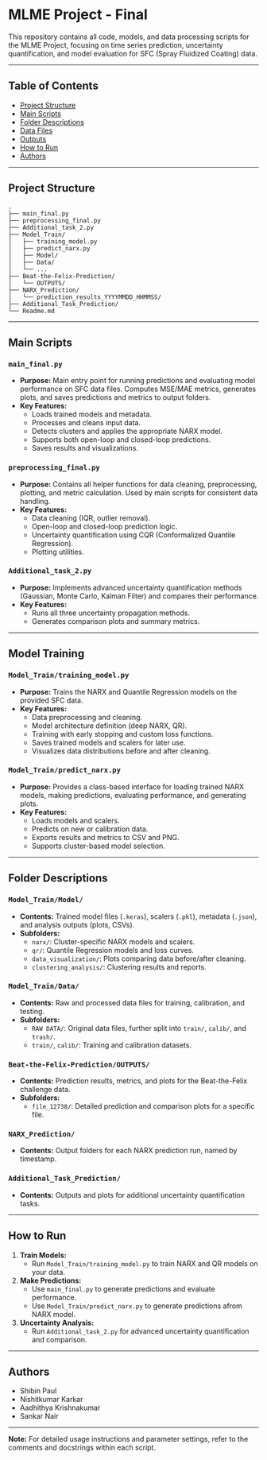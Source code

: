 # MLME Project - Final

This repository contains all code, models, and data processing scripts for the MLME Project, focusing on time series prediction, uncertainty quantification, and model evaluation for SFC (Spray Fluidized Coating) data.

---

## Table of Contents

- [Project Structure](#project-structure)
- [Main Scripts](#main-scripts)
- [Folder Descriptions](#folder-descriptions)
- [Data Files](#data-files)
- [Outputs](#outputs)
- [How to Run](#how-to-run)
- [Authors](#authors)

---

## Project Structure

```
.
├── main_final.py
├── preprocessing_final.py
├── Additional_task_2.py
├── Model_Train/
│   ├── training_model.py
│   ├── predict_narx.py
│   ├── Model/
│   ├── Data/
│   └── ...
├── Beat-the-Felix-Prediction/
│   └── OUTPUTS/
├── NARX_Prediction/
│   └── prediction_results_YYYYMMDD_HHMMSS/
├── Additional_Task_Prediction/
└── Readme.md
```

---

## Main Scripts

### `main_final.py`
- **Purpose:** Main entry point for running predictions and evaluating model performance on SFC data files. Computes MSE/MAE metrics, generates plots, and saves predictions and metrics to output folders.
- **Key Features:** 
  - Loads trained models and metadata.
  - Processes and cleans input data.
  - Detects clusters and applies the appropriate NARX model.
  - Supports both open-loop and closed-loop predictions.
  - Saves results and visualizations.

### `preprocessing_final.py`
- **Purpose:** Contains all helper functions for data cleaning, preprocessing, plotting, and metric calculation. Used by main scripts for consistent data handling.
- **Key Features:** 
  - Data cleaning (IQR, outlier removal).
  - Open-loop and closed-loop prediction logic.
  - Uncertainty quantification using CQR (Conformalized Quantile Regression).
  - Plotting utilities.

### `Additional_task_2.py`
- **Purpose:** Implements advanced uncertainty quantification methods (Gaussian, Monte Carlo, Kalman Filter) and compares their performance.
- **Key Features:** 
  - Runs all three uncertainty propagation methods.
  - Generates comparison plots and summary metrics.

---

## Model Training

### `Model_Train/training_model.py`
- **Purpose:** Trains the NARX and Quantile Regression models on the provided SFC data.
- **Key Features:**
  - Data preprocessing and cleaning.
  - Model architecture definition (deep NARX, QR).
  - Training with early stopping and custom loss functions.
  - Saves trained models and scalers for later use.
  - Visualizes data distributions before and after cleaning.

### `Model_Train/predict_narx.py`
- **Purpose:** Provides a class-based interface for loading trained NARX models, making predictions, evaluating performance, and generating plots.
- **Key Features:**
  - Loads models and scalers.
  - Predicts on new or calibration data.
  - Exports results and metrics to CSV and PNG.
  - Supports cluster-based model selection.

---

## Folder Descriptions

### `Model_Train/Model/`
- **Contents:** Trained model files (`.keras`), scalers (`.pkl`), metadata (`.json`), and analysis outputs (plots, CSVs).
- **Subfolders:**
  - `narx/`: Cluster-specific NARX models and scalers.
  - `qr/`: Quantile Regression models and loss curves.
  - `data_visualization/`: Plots comparing data before/after cleaning.
  - `clustering_analysis/`: Clustering results and reports.

### `Model_Train/Data/`
- **Contents:** Raw and processed data files for training, calibration, and testing.
- **Subfolders:**
  - `RAW DATA/`: Original data files, further split into `train/`, `calib/`, and `trash/`.
  - `train/`, `calib/`: Training and calibration datasets.

### `Beat-the-Felix-Prediction/OUTPUTS/`
- **Contents:** Prediction results, metrics, and plots for the Beat-the-Felix challenge data.
- **Subfolders:**
  - `file_12738/`: Detailed prediction and comparison plots for a specific file.

### `NARX_Prediction/`
- **Contents:** Output folders for each NARX prediction run, named by timestamp.

### `Additional_Task_Prediction/`
- **Contents:** Outputs and plots for additional uncertainty quantification tasks.

---

## How to Run

1. **Train Models:**
   - Run `Model_Train/training_model.py` to train NARX and QR models on your data.
2. **Make Predictions:**
   - Use `main_final.py` to generate predictions and evaluate performance.
    - Use `Model_Train/predict_narx.py` to generate predictions afrom NARX model.
3. **Uncertainty Analysis:**
   - Run `Additional_task_2.py` for advanced uncertainty quantification and comparison.

---

## Authors

- Shibin Paul
- Nishitkumar Karkar
- Aadhithya Krishnakumar
- Sankar Nair

---

**Note:** For detailed usage instructions and parameter settings, refer to the comments and docstrings within each script. 